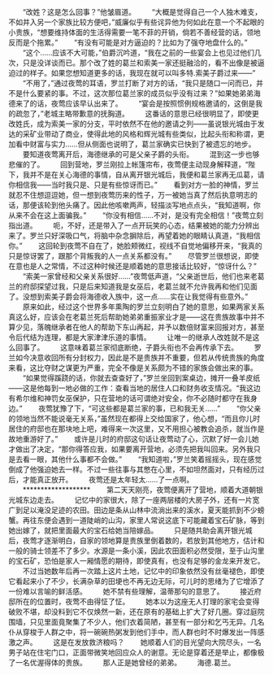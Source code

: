 　　“改姓？这是怎么回事？”他皱眉道。
　　“大概是觉得自己一个人独木难支，不如并入另一个家族比较方便吧，”威廉似乎有些诧异他为何如此在意一个不起眼的小贵族，“想要维持体面的生活得需要一笔不菲的开销，倘若不善经营的话，领地反而是个拖累。”
　　“有没有可能是对方逼迫的？比如为了强夺地盘什么的。”
　　“这个……应该不大可能，”伯爵沉吟道，“我在之前的一些宴会上也见过他们几次，只是没详谈而已。那个改了姓的葛兰和索美一家还挺融洽的，看不出像是被逼迫过的样子。如果您想知道更多的话，我现在就可以叫多特.索美子爵过来——”
　　“不用了，”通过夜莺的耳语，罗兰打断了对方的话，“我只是随口一问而已，并不是什么要紧的事。不过，这次那位葛兰家的成员似乎没有过来？”如果她弟弟海德来了的话，夜莺应该早认出来了。
　　“宴会是按照惯例规格邀请的，这倒是我的疏忽了，”老城主略带歉意的抚胸道。
　　这番话的意思已经很明显了，即使更改姓氏，成为索美一家的分支，平时依然不在他的邀请之列——虽说银光城由于发达的采矿业带动了商业，使得此地的风格和辉光城有些类似，比起头衔和称谓，更加看中财富与实力……但从侧面也说明了，葛兰家确实已快到了被遗忘的地步。
　　要知道夜莺离开后，海德继承的可是父亲子爵的头衔。
　　混到这一步也够悲催的了。
　　回到营地，罗兰刚拉上帐篷帘布，夜莺便主动现身解释道，“陛下，我并不是在关心海德的事情，自从离开银光城后，我便和葛兰家再无瓜葛，请你相信我——当时我只是、只是有些惊讶而已。”
　　看到对方一脸的神情，罗兰就忍不住想逗逗她，但一想到夜莺历来的性子，万一被她当真了然后执意明志的话，那便该轮到他头痛了。因此他咳嗽两声，轻描淡写地点点头，“我知道啊，你从来不会在这上面骗我。”
　　“你没有相信……不对，是没有完全相信！”夜莺立刻指出道。
　　呃，不好，还是带入了一点开玩笑的心态，结果被她的能力分辨出来了。罗兰只好深吸口气，将脑中杂念摒除后，再望着她的眼睛认真道，“我相信你。”
　　这回轮到夜莺不自在了，她脸颊微红，视线不自觉地偏移开来，“我真的只是惊讶罢了，跟那个背叛我的人一点关系都没有。”
　　尽管罗兰很想说，即使在意也是人之常情，不过这种时候还是顺着她的意思接话比较好，“惊讶什么？”
　　“索美一家曾经和父亲关系很好……”夜莺低声道，“父亲逝世后，他们也来老葛兰的府邸探望过我，只是后来知道我是女巫后，老葛兰就不允许我再和他们见面了。没想到索美子爵会将海德收入族中，这一点……实在让我觉得有些意外。”
　　原来如此，经过这个世界多年熏陶的罗兰立刻明白了她的意思，如果两家关系真这么好，应该会在老葛兰死后帮助她弟弟重振家业才是——这在贵族故事中并不算少见，落魄继承者在他人的帮助下东山再起，并予以数倍财富来回报对方，甚至令后代结为连理，都是大家津津乐道的事情。
　　让唯一的继承人改姓就不是这么回事了。
　　这意味着葛兰家彻底断绝，子爵头衔也不会再传承下去。
　　罗兰如今决意收回所有分封权力，因此是不是贵族并不重要，但若从传统贵族的角度来看，这比夺财之谋更为严重，完全不像是关系颇为不错的家族会做出来的事。
　　“如果觉得蹊跷的话，你就去查查好了，”罗兰坐回到案桌边，摊开一叠羊皮纸——这是他每到一地必做的工作：查看当地的居住人口和财务收支情况。“我这边有希尔维和神罚女巫保护，只在营地的话可谓绝对安全，你不必随时都守在我身边。”
　　夜莺犹豫了下，“可这些都是葛兰家的事，已和我无关……”
　　“你父亲的领地当然不能说毫无关系，”虽然现在都得上交给国家了，他心想，“而且你儿时居住的府邸也在那块地上吧，难得来一次这里，又不用担心被教会追杀，就当作是故地重游好了。”
　　或许是儿时的府邸这句话让夜莺动了心，沉默了好一会儿她才做出了决定，“那你得答应我，如果要离开营地，必须先把我叫回来。另外我只是去看一眼，其他什么事都不会做。”
　　“我知道啦，”罗兰笑着摇摇头，现在感觉倒成了他强迫她去一样。不过一些往事与其憋在心里，不如坦然面对，只有经历过后，才能真正放开。
　　夜莺还是太年轻太……了一点啊。
　　*******************
　　第二天天刚亮，夜莺便离开了营地，顺着大道朝银光城东边走去。
　　记忆中的家很大，除了一座两层楼的大房子外，还有一片宽广到足以淹没足迹的农田。田边是条从山林中流淌出来的溪水，夏天能抓到不少螃蟹。再往东便会遇到一道陡峭的山沟，家里人常说这底下可能藏着宝石矿脉，等到她出嫁了，就把里面最大的宝石给她当陪嫁品。
　　只是随共助会离开银光城后，夜莺才逐渐明白，自家的领地算是贵族里倒着数的，若放到其他地方，估计和一般的骑士领差不了多少。水源是一条小溪，因此农田面积必然受限，至于山沟里的宝石矿，恐怕是家人一厢情愿的期待，即使真有，也没有足够的金龙来开发它。
　　不过当她数年后再一次踏上这片土地，记忆中的印象依然没有丝毫褪色，即使它看起来小了不少，长满杂草的田埂也不再无边无际，可儿时的思绪为了它增添了一份难以言喻的鲜活感。
　　她不禁有些理解，温蒂那句的意思了。
　　接近府邸所在的位置时，夜莺不由得怔了怔。
　　她本以为这座无人打理的家宅会变得破败不堪，却没料到它不仅焕然一新，还在原有的基础上扩大了好几圈。穿过庭院围墙，只见里面竟聚集了不少人，他们衣着简陋，甚至有一部分和乞丐无异。几名仆从穿梭于人群之中，将一碗碗热粥发到他们手中，而人群也时不时爆发出一阵感激之声。
　　这是在发放救济粮吗？
　　她顺着人们的目光望向大院尽头，一名男子站在住宅门口，正面带微笑地回应众人的谢意。无论是穿着还是举止，都像极了一名优渥得体的贵族。
　　那人正是她曾经的弟弟。
　　海德.葛兰。
